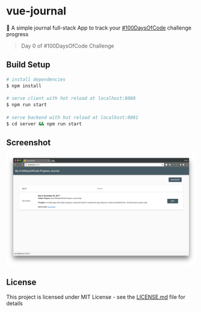 # vue-journal

:notebook: A simple journal full-stack App to track your [#100DaysOfCode](http://100daysofcode.com/) challenge progress

> Day 0 of #100DaysOfCode Challenge

## Build Setup

``` bash
# install dependencies
$ npm install

# serve client with hot reload at localhost:8080
$ npm run start

# serve backend with hot reload at localhost:8081
$ cd server && npm run start

```

## Screenshot

![](https://github.com/lexmartinez/vue-journal/raw/master/static/screenshot.png)

## License

This project is licensed under MIT License - see the [LICENSE.md](https://github.com/lexmartinez/vue-journal/blob/master/LICENSE.md) file for details
